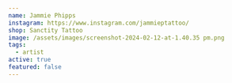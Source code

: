 ```yaml
---
name: Jammie Phipps
instagram: https://www.instagram.com/jammieptattoo/
shop: Sanctity Tattoo
image: /assets/images/screenshot-2024-02-12-at-1.40.35 pm.png
tags:
  - artist
active: true
featured: false
---
```


